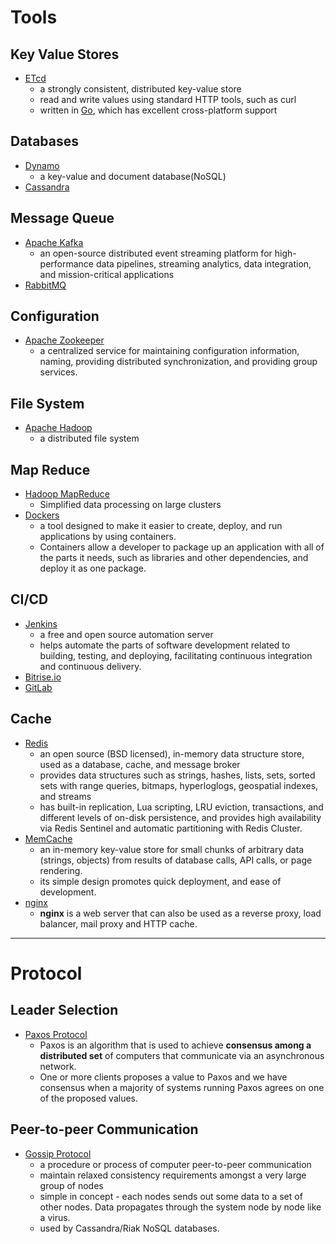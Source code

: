 # Tools

## Key Value Stores

* [ETcd](https://etcd.io)
  * a strongly consistent, distributed key-value store
  * read and write values using standard HTTP tools, such as curl
  * written in [Go](https://golang.org/), which has excellent cross-platform support

## Databases

* [Dynamo](https://aws.amazon.com/dynamodb/)
  * a key-value and document database(NoSQL)
* [Cassandra](https://cassandra.apache.org/)

## Message Queue

* [Apache Kafka](https://kafka.apache.org/)
  * an open-source distributed event streaming platform for high-performance data pipelines, streaming analytics, data integration, and mission-critical applications
* [RabbitMQ](https://www.rabbitmq.com/)

## Configuration

* [Apache Zookeeper](https://zookeeper.apache.org/)
  * a centralized service for maintaining configuration information, naming, providing distributed synchronization, and providing group services.

## File System

* [Apache Hadoop](https://hadoop.apache.org/)
  * a distributed file system

## Map Reduce

* [Hadoop MapReduce](https://hadoop.apache.org/docs/r1.2.1/mapred_tutorial.html)
  * Simplified data processing on large clusters
* [Dockers](https://www.docker.com)
  * a tool designed to make it easier to create, deploy, and run applications by using containers.
  * Containers allow a developer to package up an application with all of the parts it needs, such as libraries and other dependencies, and deploy it as one package.

## CI/CD

* [Jenkins](https://www.jenkins.io)
  * a free and open source automation server
  * helps automate the parts of software development related to building, testing, and deploying, facilitating continuous integration and continuous delivery.
* [Bitrise.io](https://www.bitrise.io/)
* [GitLab](https://about.gitlab.com/)

## Cache

* [Redis](https://redis.io/)
  * an open source (BSD licensed), in-memory data structure store, used as a database, cache, and message broker
  * provides data structures such as strings, hashes, lists, sets, sorted sets with range queries, bitmaps, hyperloglogs, geospatial indexes, and streams
  * has built-in replication, Lua scripting, LRU eviction, transactions, and different levels of on-disk persistence, and provides high availability via Redis Sentinel and automatic partitioning with Redis Cluster.
* [MemCache](https://memcached.org)
  * an in-memory key-value store for small chunks of arbitrary data (strings, objects) from results of database calls, API calls, or page rendering.
  * its simple design promotes quick deployment, and ease of development.
* [nginx](https://nginx.org)
  * **nginx** is a web server that can also be used as a reverse proxy, load balancer, mail proxy and HTTP cache.



------



# Protocol

## Leader Selection

* [Paxos Protocol](https://www.cs.rutgers.edu/~pxk/417/notes/paxos.html)
  * Paxos is an algorithm that is used to achieve **consensus among a distributed set** of computers that communicate via an asynchronous network.
  * One or more clients proposes a value to Paxos and we have consensus when a majority of systems running Paxos agrees on one of the proposed values.

## Peer-to-peer Communication

* [Gossip Protocol](https://en.wikipedia.org/wiki/Gossip_protocol)
  * a procedure or process of computer peer-to-peer communication
  * maintain relaxed consistency requirements amongst a very large group of nodes
  * simple in concept - each nodes sends out some data to a set of other nodes. Data propagates through the system node by node like a virus.
  * used by Cassandra/Riak NoSQL databases.
